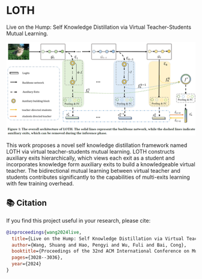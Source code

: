 # LOTH
Live on the Hump: Self Knowledge Distillation via Virtual Teacher-Students Mutual Learning.

![Overview of LOTH](LOTH-MM.png)


This work proposes a novel self knowledge distillation framework named LOTH via virtual teacher-students mutual learning. LOTH constructs auxiliary exits hierarchically, which views each exit as a student and incorporates knowledge form auxiliary exits to build a knowledgeable virtual teacher. The bidirectional mutual learning between virtual teacher and students contributes significantly to the capabilities of multi-exits learning with few training overhead.




## 📚 Citation

If you find this project useful in your research, please cite:

```bibtex
@inproceedings{wang2024live,
  title={Live on the Hump: Self Knowledge Distillation via Virtual Teacher-Students Mutual Learning},
  author={Wang, Shuang and Hao, Pengyi and Wu, Fuli and Bai, Cong},
  booktitle={Proceedings of the 32nd ACM International Conference on Multimedia},
  pages={3028--3036},
  year={2024}
}
